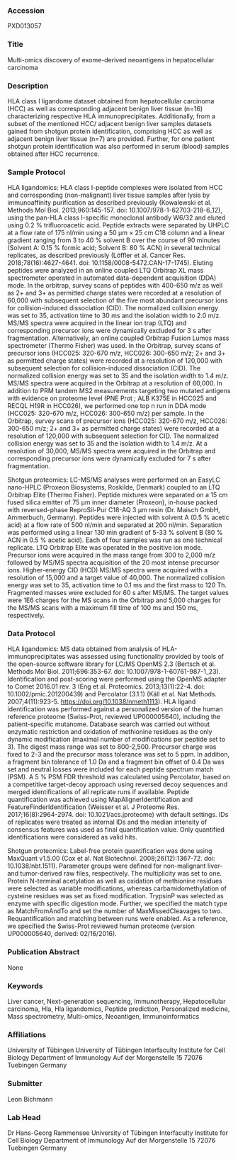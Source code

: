 ### Accession
PXD013057

### Title
Multi-omics discovery of exome-derived neoantigens in hepatocellular carcinoma

### Description
HLA class I ligandome dataset obtained from hepatocellular carcinoma (HCC) as well as corresponding adjacent benign liver tissue (n=16) characterizing respective HLA immunoprecipitates. Additionally, from a subset of the mentioned HCC/ adjacent benign liver samples datasets gained from shotgun protein identification, comprising HCC as well as adjacent benign liver tissue (n=7) are provided. Further, for one patient shotgun protein identification was also performed in serum (blood) samples obtained after HCC recurrence.

### Sample Protocol
HLA ligandomics:
HLA class I-peptide complexes were isolated from HCC and corresponding (non-malignant) liver tissue samples after lysis by immunoaffinity purification as described previously (Kowalewski et al. Methods Mol Biol. 2013;960:145-157. doi: 10.1007/978-1-62703-218-6_12), using the pan-HLA class I-specific monoclonal antibody W6/32 and eluted using 0.2 % trifluoroacetic acid.   Peptide extracts were separated by UHPLC at a flow rate of 175 nl/min using a 50 μm × 25 cm C18 column and a linear gradient ranging from 3 to 40 % solvent B over the course of 90 minutes (Solvent A: 0.15 % formic acid; Solvent B: 80 % ACN) in several technical replicates, as described previously (Löffler et al. Cancer Res. 2018;78(16):4627-4641. doi: 10.1158/0008-5472.CAN-17-1745).  Eluting peptides were analyzed in an online coupled LTQ Orbitrap XL mass spectrometer operated in automated data-dependent acquisition (DDA) mode. In the orbitrap, survey scans of peptides with 400-650 m/z as well as 2+ and 3+ as permitted charge states were recorded at a resolution of 60,000 with subsequent selection of the five most abundant precursor ions for collision-induced dissociation (CID). The normalized collision energy was set to 35, activation time to 30 ms and the isolation width to 2.0 m/z. MS/MS spectra were acquired in the linear ion trap (LTQ) and corresponding precursor ions were dynamically excluded for 3 s after fragmentation.   Alternatively, an online coupled Orbitrap Fusion Lumos mass spectrometer (Thermo Fisher) was used. In the Orbitrap, survey scans of precursor ions (HCC025: 320-670 m/z, HCC026: 300-650 m/z; 2+ and 3+ as permitted charge states) were recorded at a resolution of 120,000 with subsequent selection for collision-induced dissociation (CID). The normalized collision energy was set to 35 and the isolation width to 1.4 m/z. MS/MS spectra were acquired in the Orbitrap at a resolution of 60,000.  In addition to PRM tandem MS2 measurements targeting two mutated antigens with evidence on proteome level (PNE Prot ; ALB K375E in HCC025 and RECQL H19R in HCC026), we performed one top n run in DDA mode (HCC025: 320-670 m/z, HCC026: 300-650 m/z) per sample. In the Orbitrap, survey scans of precursor ions (HCC025: 320-670 m/z, HCC026: 300-650 m/z; 2+ and 3+ as permitted charge states) were recorded at a resolution of 120,000 with subsequent selection for CID. The normalized collision energy was set to 35 and the isolation width to 1.4 m/z. At a resolution of 30,000, MS/MS spectra were acquired in the Orbitrap and corresponding precursor ions were dynamically excluded for 7 s after fragmentation.

Shotgun proteomics:
LC-MS/MS analyses were performed on an EasyLC nano-HPLC (Proxeon Biosystems, Roskilde, Denmark) coupled to an LTQ Orbitrap Elite (Thermo Fisher). Peptide mixtures were separated on a 15 cm fused silica emitter of 75 µm inner diameter (Proxeon), in-house packed with reversed-phase ReproSil-Pur C18-AQ 3 µm resin (Dr. Maisch GmbH, Ammerbuch, Germany). Peptides were injected with solvent A (0.5 % acetic acid) at a flow rate of 500 nl/min and separated at 200 nl/min. Separation was performed using a linear 130 min gradient of 5-33 % solvent B (80 % ACN in 0.5 % acetic acid). Each of four samples was run as one technical replicate. LTQ Orbitrap Elite was operated in the positive ion mode. Precursor ions were acquired in the mass range from 300 to 2,000 m/z followed by MS/MS spectra acquisition of the 20 most intense precursor ions. Higher-energy CID (HCD) MS/MS spectra were acquired with a resolution of 15,000 and a target value of 40,000. The normalized collision energy was set to 35, activation time to 0.1 ms and the first mass to 120 Th. Fragmented masses were excluded for 60 s after MS/MS. The target values were 1E6 charges for the MS scans in the Orbitrap and 5,000 charges for the MS/MS scans with a maximum fill time of 100 ms and 150 ms, respectively.

### Data Protocol
HLA ligandomics:
MS data obtained from analysis of HLA-immunoprecipitates was assessed using functionality provided by tools of the open-source software library for LC/MS OpenMS 2.3 (Bertsch et al. Methods Mol Biol. 2011;696:353-67. doi: 10.1007/978-1-60761-987-1_23). Identification and post-scoring were performed using the OpenMS adapter to Comet 2016.01 rev. 3 (Eng et al. Proteomics. 2013;13(1):22-4. doi: 10.1002/pmic.201200439) and Percolator (3.1.1) (Käll et al. Nat Methods. 2007;4(11):923-5. https://doi.org/10.1038/nmeth1113). HLA ligand identification was performed against a personalized version of the human reference proteome (Swiss-Prot, reviewed UP000005640), including the patient-specific mutanome. Database search was carried out without enzymatic restriction and oxidation of methionine residues as the only dynamic modification (maximal number of modifications per peptide set to 3). The digest mass range was set to 800-2,500. Precursor charge was fixed to 2-3 and the precursor mass tolerance was set to 5 ppm. In addition, a fragment bin tolerance of 1.0 Da and a fragment bin offset of 0.4 Da was set and neutral losses were included for each peptide spectrum match (PSM). A 5 % PSM FDR threshold was calculated using Percolator, based on a competitive target-decoy approach using reversed decoy sequences and merged identifications of all replicate runs if available. Peptide quantification was achieved using MapAlignerIdentification and FeatureFinderIdentification (Weisser et al. J Proteome Res. 2017;16(8):2964-2974. doi: 10.1021/acs.jproteome) with default settings. IDs of replicates were treated as internal IDs and the median intensity of consensus features was used as final quantification value. Only quantified identifications were considered as valid hits.

Shotgun proteomics:
Label-free protein quantification was done using MaxQuant v1.5.00 (Cox et al. Nat Biotechnol. 2008;26(12):1367-72. doi: 10.1038/nbt.1511). Parameter groups were defined for non-malignant liver- and tumor-derived raw files, respectively. The multiplicity was set to one. Protein N-terminal acetylation as well as oxidation of methionine residues were selected as variable modifications, whereas carbamidomethylation of cysteine residues was set as fixed modification. TrypsinP was selected as enzyme with specific digestion mode. Further, we specified the match type as MatchFromAndTo and set the number of MaxMissedCleavages to two. Requantification and matching between runs were enabled. As a reference, we specified the Swiss-Prot reviewed human proteome (version UP000005640, derived: 02/16/2016).

### Publication Abstract
None

### Keywords
Liver cancer, Next-generation sequencing, Immunotherapy, Hepatocellular carcinoma, Hla, Hla ligandomics, Peptide prediction, Personalized medicine, Mass spectrometry, Multi-omics, Neoantigen, Immunoinformatics

### Affiliations
University of Tübingen
University of Tübingen Interfaculty Institute for Cell Biology Department of Immunology Auf der Morgenstelle 15 72076 Tuebingen Germany

### Submitter
Leon Bichmann

### Lab Head
Dr Hans-Georg Rammensee
University of Tübingen Interfaculty Institute for Cell Biology Department of Immunology Auf der Morgenstelle 15 72076 Tuebingen Germany


